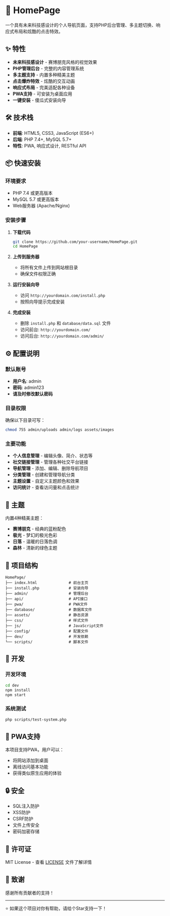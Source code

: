 # 🚀 HomePage

一个具有未来科技感设计的个人导航页面，支持PHP后台管理、多主题切换、响应式布局和炫酷的点击特效。

## ✨ 特性

- **未来科技感设计** - 赛博朋克风格的视觉效果
- **PHP管理后台** - 完整的内容管理系统
- **多主题支持** - 内置多种精美主题
- **点击爆炸特效** - 炫酷的交互动画
- **响应式布局** - 完美适配各种设备
- **PWA支持** - 可安装为桌面应用
- **一键安装** - 傻瓜式安装向导

## 🛠️ 技术栈

- **前端**: HTML5, CSS3, JavaScript (ES6+)
- **后端**: PHP 7.4+, MySQL 5.7+
- **特性**: PWA, 响应式设计, RESTful API

## 📦 快速安装

### 环境要求
- PHP 7.4 或更高版本
- MySQL 5.7 或更高版本
- Web服务器 (Apache/Nginx)

### 安装步骤

1. **下载代码**
   ```bash
   git clone https://github.com/your-username/HomePage.git
   cd HomePage
   ```

2. **上传到服务器**
   - 将所有文件上传到网站根目录
   - 确保文件权限正确

3. **运行安装向导**
   - 访问 `http://yourdomain.com/install.php`
   - 按照向导提示完成安装

4. **完成安装**
   - 删除 `install.php` 和 `database/data.sql` 文件
   - 访问前台: `http://yourdomain.com/`
   - 访问后台: `http://yourdomain.com/admin/`

## ⚙️ 配置说明

### 默认账号
- **用户名**: admin
- **密码**: admin123
- **请及时修改默认密码**

### 目录权限
确保以下目录可写：
```bash
chmod 755 admin/uploads admin/logs assets/images
```

### 主要功能
- **个人信息管理** - 编辑头像、简介、状态等
- **社交链接管理** - 管理各种社交平台链接
- **导航管理** - 添加、编辑、删除导航项目
- **分类管理** - 创建和管理导航分类
- **主题设置** - 自定义主题颜色和效果
- **访问统计** - 查看访问量和点击统计

## 🎨 主题

内置4种精美主题：
- **赛博朋克** - 经典的蓝粉配色
- **极光** - 梦幻的极光色彩  
- **日落** - 温暖的日落色调
- **森林** - 清新的绿色主题

## 📁 项目结构

```
HomePage/
├── index.html              # 前台主页
├── install.php             # 安装向导
├── admin/                  # 管理后台
├── api/                    # API接口
├── pwa/                    # PWA文件
├── database/               # 数据库文件
├── assets/                 # 静态资源
├── css/                    # 样式文件
├── js/                     # JavaScript文件
├── config/                 # 配置文件
├── dev/                    # 开发依赖
└── scripts/                # 脚本文件
```

## 🔧 开发

### 开发环境
```bash
cd dev
npm install
npm start
```

### 系统测试
```bash
php scripts/test-system.php
```

## 📱 PWA支持

本项目支持PWA，用户可以：
- 将网站添加到桌面
- 离线访问基本功能
- 获得类似原生应用的体验

## 🔒 安全

- SQL注入防护
- XSS防护  
- CSRF防护
- 文件上传安全
- 密码加密存储

## 📄 许可证

MIT License - 查看 [LICENSE](LICENSE) 文件了解详情

## 🙏 致谢

感谢所有贡献者的支持！

---

⭐ 如果这个项目对你有帮助，请给个Star支持一下！